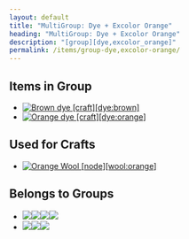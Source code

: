 ```yaml
---
layout: default
title: "MultiGroup: Dye + Excolor Orange"
heading: "MultiGroup: Dye + Excolor Orange"
description: "[group][dye,excolor_orange]"
permalink: /items/group-dye,excolor-orange/
---
```



## Items in Group

<ul class="list-items clearfix">
    <li><a href="{{site.baseurl}}/items/dye-brown/"><img src="{{site.baseurl}}/assets/img/items/textures/dye_brown.png" data-toggle="tooltip" title="Brown dye [craft][dye:brown]"></a></li>
    <li><a href="{{site.baseurl}}/items/dye-orange/"><img src="{{site.baseurl}}/assets/img/items/textures/dye_orange.png" data-toggle="tooltip" title="Orange dye [craft][dye:orange]"></a></li>
</ul>


## Used for Crafts

<ul class="list-items clearfix">
    <li><a href="{{site.baseurl}}/items/wool-orange/"><img src="{{site.baseurl}}/assets/img/items/itemcubes/wool_orange.png" data-toggle="tooltip" title="Orange Wool [node][wool:orange]"></a></li>
</ul>


## Belongs to Groups

<ul class="list-items clearfix">
    <li><a href="{{site.baseurl}}/items/group-dye/"><span class="item-group" data-toggle="tooltip" title="Group: Dye [group][dye]"><img src="{{site.baseurl}}/assets/img/items/textures/dye_black.png"><img src="{{site.baseurl}}/assets/img/items/textures/dye_blue.png"><img src="{{site.baseurl}}/assets/img/items/textures/dye_brown.png"><img src="{{site.baseurl}}/assets/img/items/textures/dye_cyan.png"></span></a></li>
    <li><a href="{{site.baseurl}}/items/group-excolor-orange/"><span class="item-group" data-toggle="tooltip" title="Group: Excolor Orange [group][excolor_orange]"><img src="{{site.baseurl}}/assets/img/items/textures/dye_brown.png"><img src="{{site.baseurl}}/assets/img/items/textures/dye_orange.png"><img src="{{site.baseurl}}/assets/img/transparent.png"></span></a></li>
</ul>
